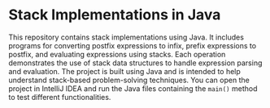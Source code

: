# Stack Implementations in Java

This repository contains stack implementations using Java. It includes programs for converting postfix expressions to infix, prefix expressions to postfix, and evaluating expressions using stacks. Each operation demonstrates the use of stack data structures to handle expression parsing and evaluation. The project is built using Java and is intended to help understand stack-based problem-solving techniques. You can open the project in IntelliJ IDEA and run the Java files containing the `main()` method to test different functionalities.
